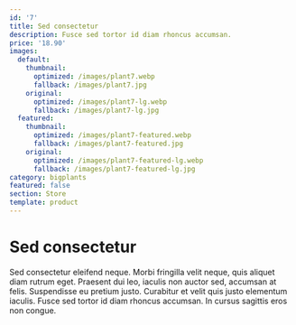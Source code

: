```yaml
---
id: '7'
title: Sed consectetur
description: Fusce sed tortor id diam rhoncus accumsan.
price: '18.90'
images:
  default:
    thumbnail:
      optimized: /images/plant7.webp
      fallback: /images/plant7.jpg
    original:
      optimized: /images/plant7-lg.webp
      fallback: /images/plant7-lg.jpg
  featured:
    thumbnail:
      optimized: /images/plant7-featured.webp
      fallback: /images/plant7-featured.jpg
    original:
      optimized: /images/plant7-featured-lg.webp
      fallback: /images/plant7-featured-lg.jpg
category: bigplants
featured: false
section: Store
template: product
---
```


# Sed consectetur

Sed consectetur eleifend neque. Morbi fringilla velit neque, quis aliquet diam rutrum eget. Praesent dui leo, iaculis non auctor sed, accumsan at felis. Suspendisse eu pretium justo. Curabitur et velit quis justo elementum iaculis. Fusce sed tortor id diam rhoncus accumsan. In cursus sagittis eros non congue.
